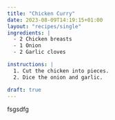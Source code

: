 ```yaml
---
title: "Chicken Curry"
date: 2023-08-09T14:19:15+01:00
layout: "recipes/single"
ingredients: |
  - 2 Chicken breasts
  - 1 Onion
  - 2 Garlic cloves

instructions: |
  1. Cut the chicken into pieces.
  2. Dice the onion and garlic.

draft: true
---
```


fsgsdfg
